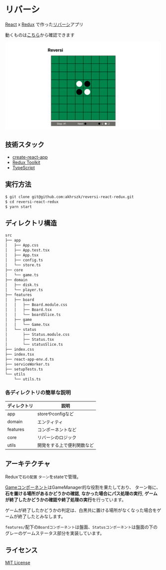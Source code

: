 # リバーシ

[React](https://ja.reactjs.org/) x [Redux](https://redux.js.org/)
で作った[リバーシ](https://en.wikipedia.org/wiki/Reversi)アプリ

動くものは[こちら](https://akhrszk.github.io/reversi-react-redux/)から確認できます

[![screenshot](https://github.com/akhrszk/reversi-react-redux/blob/images/screenshot.png)](https://akhrszk.github.io/reversi-react-redux/)

## 技術スタック

* [create-react-app](https://github.com/facebook/create-react-app)
* [Redux Toolkit](https://redux-toolkit.js.org/)
* [TypeScript](https://www.typescriptlang.org/)

## 実行方法

```
$ git clone git@github.com:akhrszk/reversi-react-redux.git
$ cd reversi-react-redux
$ yarn start
```

## ディレクトリ構造

```
src
├── app
│   ├── App.css
│   ├── App.test.tsx
│   ├── App.tsx
│   ├── config.ts
│   └── store.ts
├── core
│   └── game.ts
├── domain
│   ├── disk.ts
│   └── player.ts
├── features
│   ├── board
│   │   ├── Board.module.css
│   │   ├── Board.tsx
│   │   └── boardSlice.ts
│   ├── game
│   │   └── Game.tsx
│   └── status
│       ├── Status.module.css
│       ├── Status.tsx
│       └── statusSlice.ts
├── index.css
├── index.tsx
├── react-app-env.d.ts
├── serviceWorker.ts
├── setupTests.ts
└── utils
    └── utils.ts
```

### 各ディレクトリの簡単な説明

ディレクトリ|説明
---|---
app|storeやconfigなど
domain|エンティティ
features|コンポーネントなど
core|リバーシのロジック
utils|開発をする上で便利関数など

## アーキテクチャ

Reduxで`石の配置` `ターン`をstateで管理。

[Gameコンポーネント](https://github.com/akhrszk/reversi-react-redux/blob/master/src/features/game/Game.tsx)はGameManager的な役割を果たしており、
ターン毎に、**石を置ける場所があるかどうかの確認**, **なかった場合にパス処理の実行**, **ゲームが終了したかどうかの確認や終了処理の実行**を行っています。

ゲームが終了したかどうかの判定は、白黒共に置ける場所がなくなった場合をゲームが終了したとみなします。

`features/`配下の`Boardコンポーネント`は盤面、`Statusコンポーネント`は盤面の下のグレーのゲームステータス部分を実装しています。

## ライセンス

[MIT License](https://github.com/akhrszk/reversi-react-redux/blob/master/LICENSE)
